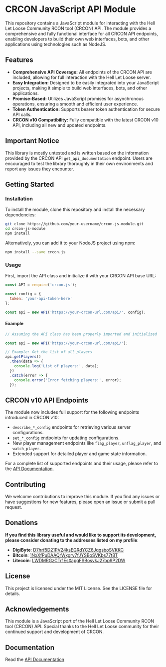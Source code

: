 # CRCON JavaScript API Module

This repository contains a JavaScript module for interacting with the Hell Let Loose Community RCON tool (CRCON) API. The module provides a comprehensive and fully functional interface for all CRCON API endpoints, enabling developers to build their own web interfaces, bots, and other applications using technologies such as NodeJS.

## Features

- **Comprehensive API Coverage:** All endpoints of the CRCON API are included, allowing for full interaction with the Hell Let Loose server.
- **Easy Integration:** Designed to be easily integrated into your JavaScript projects, making it simple to build web interfaces, bots, and other applications.
- **Promise-Based:** Utilizes JavaScript promises for asynchronous operations, ensuring a smooth and efficient user experience.
- **Token Authentication:** Supports bearer token authentication for secure API calls.
- **CRCON v10 Compatibility:** Fully compatible with the latest CRCON v10 API, including all new and updated endpoints.

## Important Notice

This library is mostly untested and is written based on the information provided by the CRCON API `get_api_documentation` endpoint. Users are encouraged to test the library thoroughly in their own environments and report any issues they encounter.

## Getting Started

### Installation

To install the module, clone this repository and install the necessary dependencies:

```bash
git clone https://github.com/your-username/crcon-js-module.git
cd crcon-js-module
npm install
```

Alternatively, you can add it to your NodeJS project using npm:

```bash
npm install --save crcon.js
```

### Usage

First, import the API class and initialize it with your CRCON API base URL:

```js
const API = require('crcon.js');

const config = {
  token: 'your-api-token-here'
};

const api = new API('https://your-crcon-url.com/api/', config);
```

#### Example

```js
// Assuming the API class has been properly imported and initialized

const api = new API('https://your-crcon-url.com/api/');

// Example: Get the list of all players
api.getPlayers()
  .then(data => {
    console.log('List of players:', data);
  })
  .catch(error => {
    console.error('Error fetching players:', error);
  });
```

## CRCON v10 API Endpoints

The module now includes full support for the following endpoints introduced in CRCON v10:

- `describe_*_config` endpoints for retrieving various server configurations.
- `set_*_config` endpoints for updating configurations.
- New player management endpoints like `flag_player`, `unflag_player`, and `watch_player`.
- Extended support for detailed player and game state information.

For a complete list of supported endpoints and their usage, please refer to the [API Documentation](https://github.com/Sbosvk/crcon.js/wiki/API-Documentation).

## Contributing

We welcome contributions to improve this module. If you find any issues or have suggestions for new features, please open an issue or submit a pull request.

## Donations

**If you find this library useful and would like to support its development, please consider donating to the addresses listed on my profile**:

- **DigiByte**: [D7hrf5D21PV24ksEGRdYCZ6JqgsboSVKKC](dgb://D7hrf5D21PV24ksEGRdYCZ6JqgsboSVKKC)
- **Bitcoin**: [1NxXfPuDAAQrWxgrv7fJYSBoSVKbs77tBT](btc://1NxXfPuDAAQrWxgrv7fJYSBoSVKbs77tBT)
- **Litecoin**: [LWDMRGzCTr1EsXapgFSBosvkJ27op9P2DW](ltc://LWDMRGzCTr1EsXapgFSBosvkJ27op9P2DW)


## License

This project is licensed under the MIT License. See the LICENSE file for details.

## Acknowledgements

This module is a JavaScript port of the Hell Let Loose Community RCON tool (CRCON) API. Special thanks to the Hell Let Loose community for their continued support and development of CRCON.

## Documentation

Read the [API Documentation](https://github.com/Sbosvk/crcon.js/wiki/API-Documentation)